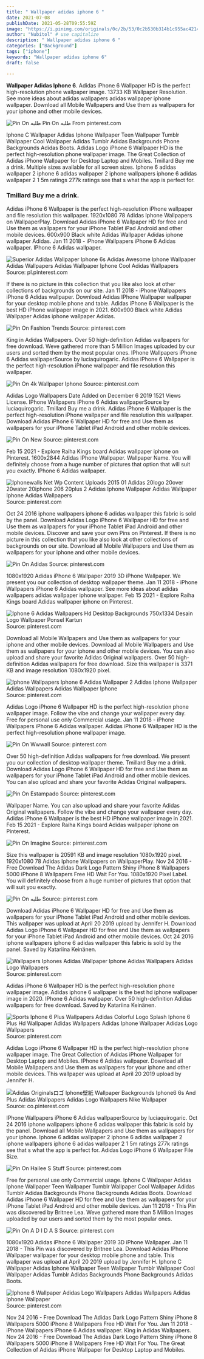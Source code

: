 ```yaml
---
title: " Wallpaper adidas iphone 6 "
date: 2021-07-08
publishDate: 2021-05-28T09:55:59Z
image: "https://i.pinimg.com/originals/0c/2b/53/0c2b530b314b1c955ac4214899177175.jpg"
author: "Nubitol" # use capitalize
description: " Wallpaper adidas iphone 6 "
categories: ["Background"]
tags: ["iphone"]
keywords: "Wallpaper adidas iphone 6"
draft: false

---
```



**Wallpaper Adidas Iphone 6**. Adidas iPhone 6 Wallpaper HD is the perfect high-resolution phone wallpaper image. 13733 KB Wallpaper Resolution. See more ideas about adidas wallpapers adidas wallpaper iphone wallpaper. Download all Mobile Wallpapers and Use them as wallpapers for your iphone and other mobile devices.

![Pin On طلبه](https://i.pinimg.com/736x/83/35/08/833508c470353cbe98172492dfbec648.jpg "Pin On طلبه")
Pin On طلبه From pinterest.com


Iphone C Wallpaper Adidas Iphone Wallpaper Teen Wallpaper Tumblr Wallpaper Cool Wallpaper Adidas Tumblr Adidas Backgrounds Phone Backgrounds Adidas Boots. Adidas Logo iPhone 6 Wallpaper HD is the perfect high-resolution phone wallpaper image. The Great Collection of Adidas iPhone Wallpaper for Desktop Laptop and Mobiles. Tmillard Buy me a drink. Multiple sizes available for all screen sizes. Iphone 6 adidas wallpaper 2 iphone 6 adidas wallpaper 2 iphone wallpapers iphone 6 adidas wallpaper 2 1 5m ratings 277k ratings see that s what the app is perfect for.

### Tmillard Buy me a drink.

Adidas iPhone 6 Wallpaper is the perfect high-resolution iPhone wallpaper and file resolution this wallpaper. 1920x1080 78 Adidas Iphone Wallpapers on WallpaperPlay. Download Adidas iPhone 6 Wallpaper HD for free and Use them as wallpapers for your iPhone Tablet iPad Android and other mobile devices. 600x900 Black white Adidas Wallpaper Adidas iphone wallpaper Adidas. Jan 11 2018 - iPhone Wallpapers iPhone 6 Adidas wallpaper. IPhone 6 Adidas wallpaper.


![Superior Adidas Wallpaper Iphone 6s Adidas Awesome Iphone Wallpaper Adidas Wallpapers Adidas Wallpaper Iphone Cool Adidas Wallpapers](https://i.pinimg.com/originals/12/da/c3/12dac36e0844e2033a60ee748e47e5fb.jpg "Superior Adidas Wallpaper Iphone 6s Adidas Awesome Iphone Wallpaper Adidas Wallpapers Adidas Wallpaper Iphone Cool Adidas Wallpapers")
Source: pl.pinterest.com

If there is no picture in this collection that you like also look at other collections of backgrounds on our site. Jan 11 2018 - iPhone Wallpapers iPhone 6 Adidas wallpaper. Download Adidas IPhone Wallpaper wallpaper for your desktop mobile phone and table. Adidas iPhone 6 Wallpaper is the best HD iPhone wallpaper image in 2021. 600x900 Black white Adidas Wallpaper Adidas iphone wallpaper Adidas.

![Pin On Fashion Trends](https://i.pinimg.com/originals/6e/6a/b0/6e6ab03716e120d45d80f904ba834d7b.jpg "Pin On Fashion Trends")
Source: pinterest.com

King in Adidas Wallpapers. Over 50 high-definition Adidas wallpapers for free download. Weve gathered more than 5 Million Images uploaded by our users and sorted them by the most popular ones. IPhone Wallpapers iPhone 6 Adidas wallpaperSource by luciaquirogaric. Adidas iPhone 6 Wallpaper is the perfect high-resolution iPhone wallpaper and file resolution this wallpaper.

![Pin On 4k Wallpaper Iphone](https://i.pinimg.com/originals/d1/f5/a4/d1f5a4dea5ac0fc0a8762c0f089acc38.jpg "Pin On 4k Wallpaper Iphone")
Source: pinterest.com

Adidas Logo Wallpapers Date Added on December 6 2019 1521 Views License. IPhone Wallpapers iPhone 6 Adidas wallpaperSource by luciaquirogaric. Tmillard Buy me a drink. Adidas iPhone 6 Wallpaper is the perfect high-resolution iPhone wallpaper and file resolution this wallpaper. Download Adidas iPhone 6 Wallpaper HD for free and Use them as wallpapers for your iPhone Tablet iPad Android and other mobile devices.

![Pin On New](https://i.pinimg.com/originals/16/43/65/1643657ab4d00304564eec42a3453d2d.jpg "Pin On New")
Source: pinterest.com

Feb 15 2021 - Explore Raiha Kings board Adidas wallpaper iphone on Pinterest. 1600x2844 Adidas IPhone Wallpaper. Wallpaper Name. You will definitely choose from a huge number of pictures that option that will suit you exactly. IPhone 6 Adidas wallpaper.

![Iphonewalls Net Wp Content Uploads 2015 01 Adidas 20logo 20over 20water 20iphone 206 20plus 2 Adidas Iphone Wallpaper Adidas Wallpaper Iphone Adidas Wallpapers](https://i.pinimg.com/originals/ee/56/aa/ee56aa608379a7eb4e4ef5fa5d17704e.jpg "Iphonewalls Net Wp Content Uploads 2015 01 Adidas 20logo 20over 20water 20iphone 206 20plus 2 Adidas Iphone Wallpaper Adidas Wallpaper Iphone Adidas Wallpapers")
Source: pinterest.com

Oct 24 2016 iphone wallpapers iphone 6 adidas wallpaper this fabric is sold by the panel. Download Adidas Logo iPhone 6 Wallpaper HD for free and Use them as wallpapers for your iPhone Tablet iPad Android and other mobile devices. Discover and save your own Pins on Pinterest. If there is no picture in this collection that you like also look at other collections of backgrounds on our site. Download all Mobile Wallpapers and Use them as wallpapers for your iphone and other mobile devices.

![Pin On Adidas](https://i.pinimg.com/474x/03/96/cb/0396cb341e90048260ba39bdacce8be5.jpg "Pin On Adidas")
Source: pinterest.com

1080x1920 Adidas iPhone 6 Wallpaper 2019 3D iPhone Wallpaper. We present you our collection of desktop wallpaper theme. Jan 11 2018 - iPhone Wallpapers iPhone 6 Adidas wallpaper. See more ideas about adidas wallpapers adidas wallpaper iphone wallpaper. Feb 15 2021 - Explore Raiha Kings board Adidas wallpaper iphone on Pinterest.

![Iphone 6 Adidas Wallpapers Hd Desktop Backgrounds 750x1334 Desain Logo Wallpaper Ponsel Kartun](https://i.pinimg.com/originals/a9/a9/b9/a9a9b9bbac00d312babc14d86608dda0.jpg "Iphone 6 Adidas Wallpapers Hd Desktop Backgrounds 750x1334 Desain Logo Wallpaper Ponsel Kartun")
Source: pinterest.com

Download all Mobile Wallpapers and Use them as wallpapers for your iphone and other mobile devices. Download all Mobile Wallpapers and Use them as wallpapers for your iphone and other mobile devices. You can also upload and share your favorite Adidas Original wallpapers. Over 50 high-definition Adidas wallpapers for free download. Size this wallpaper is 3371 KB and image resolution 1080x1920 pixel.

![Iphone Wallpapers Iphone 6 Adidas Wallpaper 2 Adidas Iphone Wallpaper Adidas Wallpapers Adidas Wallpaper Iphone](https://i.pinimg.com/originals/d7/72/40/d77240e8ac8dd4e5cb33bff4b6c53c11.jpg "Iphone Wallpapers Iphone 6 Adidas Wallpaper 2 Adidas Iphone Wallpaper Adidas Wallpapers Adidas Wallpaper Iphone")
Source: pinterest.com

Adidas Logo iPhone 6 Wallpaper HD is the perfect high-resolution phone wallpaper image. Follow the vibe and change your wallpaper every day. Free for personal use only Commercial usage. Jan 11 2018 - iPhone Wallpapers iPhone 6 Adidas wallpaper. Adidas iPhone 6 Wallpaper HD is the perfect high-resolution phone wallpaper image.

![Pin On Wwwall](https://i.pinimg.com/originals/68/41/ca/6841ca52b9f545411dea51cb4a8e7b53.jpg "Pin On Wwwall")
Source: pinterest.com

Over 50 high-definition Adidas wallpapers for free download. We present you our collection of desktop wallpaper theme. Tmillard Buy me a drink. Download Adidas Logo iPhone 6 Wallpaper HD for free and Use them as wallpapers for your iPhone Tablet iPad Android and other mobile devices. You can also upload and share your favorite Adidas Original wallpapers.

![Pin On Estampado](https://i.pinimg.com/originals/1c/d1/88/1cd18893b691f175e736a5497206464a.jpg "Pin On Estampado")
Source: pinterest.com

Wallpaper Name. You can also upload and share your favorite Adidas Original wallpapers. Follow the vibe and change your wallpaper every day. Adidas iPhone 6 Wallpaper is the best HD iPhone wallpaper image in 2021. Feb 15 2021 - Explore Raiha Kings board Adidas wallpaper iphone on Pinterest.

![Pin On Imagine](https://i.pinimg.com/originals/63/bb/34/63bb34345b71e4f9342b1864a6b1f2b6.jpg "Pin On Imagine")
Source: pinterest.com

Size this wallpaper is 20591 KB and image resolution 1080x1920 pixel. 1920x1080 78 Adidas Iphone Wallpapers on WallpaperPlay. Nov 24 2016 - Free Download The Adidas Dark Logo Pattern Shiny iPhone 8 Wallpapers 5000 iPhone 8 Wallpapers Free HD Wait For You. 1080x1920 Pixel Label. You will definitely choose from a huge number of pictures that option that will suit you exactly.

![Pin On طلبه](https://i.pinimg.com/736x/83/35/08/833508c470353cbe98172492dfbec648.jpg "Pin On طلبه")
Source: pinterest.com

Download Adidas iPhone 6 Wallpaper HD for free and Use them as wallpapers for your iPhone Tablet iPad Android and other mobile devices. This wallpaper was upload at April 20 2019 upload by Jennifer H. Download Adidas Logo iPhone 6 Wallpaper HD for free and Use them as wallpapers for your iPhone Tablet iPad Android and other mobile devices. Oct 24 2016 iphone wallpapers iphone 6 adidas wallpaper this fabric is sold by the panel. Saved by Katariina Keinänen.

![Wallpapers Iphones Adidas Wallpaper Iphone Adidas Wallpapers Adidas Logo Wallpapers](https://i.pinimg.com/originals/b6/22/a0/b622a0bb39fb67e4463d9beeabbdc57c.jpg "Wallpapers Iphones Adidas Wallpaper Iphone Adidas Wallpapers Adidas Logo Wallpapers")
Source: pinterest.com

Adidas iPhone 6 Wallpaper HD is the perfect high-resolution phone wallpaper image. Adidas iphone 6 wallpaper is the best hd iphone wallpaper image in 2020. IPhone 6 Adidas wallpaper. Over 50 high-definition Adidas wallpapers for free download. Saved by Katariina Keinänen.

![Sports Iphone 6 Plus Wallpapers Adidas Colorful Logo Splash Iphone 6 Plus Hd Wallpaper Adidas Wallpapers Adidas Iphone Wallpaper Adidas Logo Wallpapers](https://i.pinimg.com/originals/35/1c/6f/351c6f969d510e6d6bbc33906cb2c61b.jpg "Sports Iphone 6 Plus Wallpapers Adidas Colorful Logo Splash Iphone 6 Plus Hd Wallpaper Adidas Wallpapers Adidas Iphone Wallpaper Adidas Logo Wallpapers")
Source: pinterest.com

Adidas Logo iPhone 6 Wallpaper HD is the perfect high-resolution phone wallpaper image. The Great Collection of Adidas iPhone Wallpaper for Desktop Laptop and Mobiles. IPhone 6 Adidas wallpaper. Download all Mobile Wallpapers and Use them as wallpapers for your iphone and other mobile devices. This wallpaper was upload at April 20 2019 upload by Jennifer H.

![Adidas Originalsロゴ Iphone壁紙 Wallpaper Backgrounds Iphone6 6s And Plus Adidas Wallpapers Adidas Logo Wallpapers Nike Wallpaper](https://i.pinimg.com/originals/b0/32/bf/b032bfbbd46289b94a0b0340e95b386f.jpg "Adidas Originalsロゴ Iphone壁紙 Wallpaper Backgrounds Iphone6 6s And Plus Adidas Wallpapers Adidas Logo Wallpapers Nike Wallpaper")
Source: co.pinterest.com

IPhone Wallpapers iPhone 6 Adidas wallpaperSource by luciaquirogaric. Oct 24 2016 iphone wallpapers iphone 6 adidas wallpaper this fabric is sold by the panel. Download all Mobile Wallpapers and Use them as wallpapers for your iphone. Iphone 6 adidas wallpaper 2 iphone 6 adidas wallpaper 2 iphone wallpapers iphone 6 adidas wallpaper 2 1 5m ratings 277k ratings see that s what the app is perfect for. Adidas Logo iPhone 6 Wallpaper File Size.

![Pin On Hailee S Stuff](https://i.pinimg.com/originals/95/f9/a8/95f9a8f903dbd8419ba45bc81b75f574.jpg "Pin On Hailee S Stuff")
Source: pinterest.com

Free for personal use only Commercial usage. Iphone C Wallpaper Adidas Iphone Wallpaper Teen Wallpaper Tumblr Wallpaper Cool Wallpaper Adidas Tumblr Adidas Backgrounds Phone Backgrounds Adidas Boots. Download Adidas iPhone 6 Wallpaper HD for free and Use them as wallpapers for your iPhone Tablet iPad Android and other mobile devices. Jan 11 2018 - This Pin was discovered by Britnee Lea. Weve gathered more than 5 Million Images uploaded by our users and sorted them by the most popular ones.

![Pin On A D I D A S](https://i.pinimg.com/originals/85/bd/2a/85bd2a2247a5fafd69bb5b25e48c412e.jpg "Pin On A D I D A S")
Source: pinterest.com

1080x1920 Adidas iPhone 6 Wallpaper 2019 3D iPhone Wallpaper. Jan 11 2018 - This Pin was discovered by Britnee Lea. Download Adidas IPhone Wallpaper wallpaper for your desktop mobile phone and table. This wallpaper was upload at April 20 2019 upload by Jennifer H. Iphone C Wallpaper Adidas Iphone Wallpaper Teen Wallpaper Tumblr Wallpaper Cool Wallpaper Adidas Tumblr Adidas Backgrounds Phone Backgrounds Adidas Boots.

![Iphone 6 Wallpaper Adidas Logo Wallpapers Adidas Wallpapers Adidas Iphone Wallpaper](https://i.pinimg.com/originals/0c/2b/53/0c2b530b314b1c955ac4214899177175.jpg "Iphone 6 Wallpaper Adidas Logo Wallpapers Adidas Wallpapers Adidas Iphone Wallpaper")
Source: pinterest.com

Nov 24 2016 - Free Download The Adidas Dark Logo Pattern Shiny iPhone 8 Wallpapers 5000 iPhone 8 Wallpapers Free HD Wait For You. Jan 11 2018 - iPhone Wallpapers iPhone 6 Adidas wallpaper. King in Adidas Wallpapers. Nov 24 2016 - Free Download The Adidas Dark Logo Pattern Shiny iPhone 8 Wallpapers 5000 iPhone 8 Wallpapers Free HD Wait For You. The Great Collection of Adidas iPhone Wallpaper for Desktop Laptop and Mobiles.

